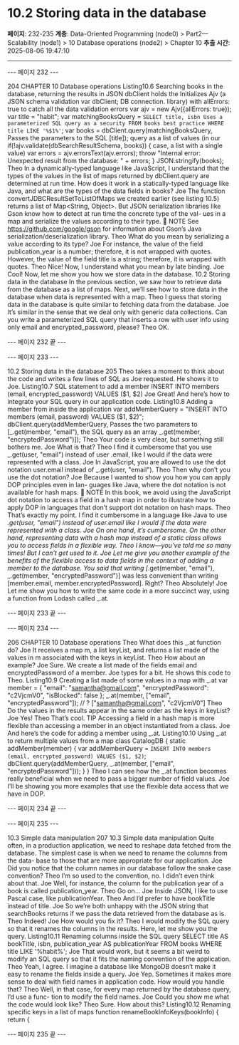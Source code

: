 # 10.2 Storing data in the database

**페이지**: 232-235
**계층**: Data-Oriented Programming (node0) > Part2—Scalability (node1) > 10 Database operations (node2) > Chapter 10
**추출 시간**: 2025-08-06 19:47:10

---


--- 페이지 232 ---

204 CHAPTER 10 Database operations
Listing10.6 Searching books in the database, returning the results in JSON
dbClient holds the Initializes Ajv (a JSON schema validation
var dbClient; DB connection. library) with allErrors: true to catch all
the data validation errors
var ajv = new Ajv({allErrors: true});
var title = "habit";
var matchingBooksQuery = `SELECT title, isbn Uses a parameterized
SQL query as a security
FROM books
best practice
WHERE title LIKE '%$1%'`;
var books = dbClient.query(matchingBooksQuery,
Passes the parameters to the SQL
[title]);
query as a list of values (in our
if(!ajv.validate(dbSearchResultSchema, books)) {
case, a list with a single value)
var errors = ajv.errorsText(ajv.errors);
throw "Internal error: Unexpected result from the database: " + errors;
}
JSON.stringify(books);
Theo In a dynamically-typed language like JavaScript, I understand that the types of
the values in the list of maps returned by dbClient.query are determined at
run time. How does it work in a statically-typed language like Java, and what are
the types of the data fields in books?
Joe The function convertJDBCResultSetToListOfMaps we created earlier (see
listing 10.5) returns a list of Map<String, Object>. But JSON serialization
libraries like Gson know how to detect at run time the concrete type of the val-
ues in a map and serialize the values according to their type.
 NOTE See https://github.com/google/gson for information about Gson’s Java
serialization/deserialization library.
Theo What do you mean by serializing a value according to its type?
Joe For instance, the value of the field publication_year is a number; therefore,
it is not wrapped with quotes. However, the value of the field title is a string;
therefore, it is wrapped with quotes.
Theo Nice! Now, I understand what you mean by late binding.
Joe Cool! Now, let me show you how we store data in the database.
10.2 Storing data in the database
In the previous section, we saw how to retrieve data from the database as a list of maps.
Next, we’ll see how to store data in the database when data is represented with a map.
Theo I guess that storing data in the database is quite similar to fetching data from
the database.
Joe It’s similar in the sense that we deal only with generic data collections. Can you
write a parameterized SQL query that inserts a row with user info using only
email and encrypted_password, please?
Theo OK.

--- 페이지 232 끝 ---


--- 페이지 233 ---

10.2 Storing data in the database 205
Theo takes a moment to think about the code and writes a few lines of SQL as Joe
requested. He shows it to Joe.
Listing10.7 SQL statement to add a member
INSERT
INTO members
(email, encrypted_password)
VALUES ($1, $2)
Joe Great! And here’s how to integrate your SQL query in our application code.
Listing10.8 Adding a member from inside the application
var addMemberQuery =
"INSERT INTO members (email, password) VALUES ($1, $2)";
dbClient.query(addMemberQuery,
Passes the two parameters to
[_.get(member, "email"),
the SQL query as an array
_.get(member, "encryptedPassword")]);
Theo Your code is very clear, but something still bothers me.
Joe What is that?
Theo I find it cumbersome that you use _.get(user, "email") instead of user
.email, like I would if the data were represented with a class.
Joe In JavaScript, you are allowed to use the dot notation user.email instead of
_.get(user, "email").
Theo Then why don’t you use the dot notation?
Joe Because I wanted to show you how you can apply DOP principles even in lan-
guages like Java, where the dot notation is not available for hash maps.
 NOTE In this book, we avoid using the JavaScript dot notation to access a field in a
hash map in order to illustrate how to apply DOP in languages that don’t support dot
notation on hash maps.
Theo That’s exactly my point. I find it cumbersome in a language like Java to use
_.get(user, "email") instead of user.email like I would if the data were
represented with a class.
Joe On one hand, it’s cumbersome. On the other hand, representing data with a
hash map instead of a static class allows you to access fields in a flexible way.
Theo I know—you’ve told me so many times! But I can’t get used to it.
Joe Let me give you another example of the benefits of the flexible access to data
fields in the context of adding a member to the database. You said that writing
[_.get(member, "email"), _.get(member, "encryptedPassword")] was
less convenient than writing [member.email, member.encryptedPassword].
Right?
Theo Absolutely!
Joe Let me show you how to write the same code in a more succinct way, using a
function from Lodash called _.at.

--- 페이지 233 끝 ---


--- 페이지 234 ---

206 CHAPTER 10 Database operations
Theo What does this _.at function do?
Joe It receives a map m, a list keyList, and returns a list made of the values in m
associated with the keys in keyList.
Theo How about an example?
Joe Sure. We create a list made of the fields email and encryptedPassword of a
member.
Joe types for a bit. He shows this code to Theo.
Listing10.9 Creating a list made of some values in a map with _.at
var member = {
"email": "samantha@gmail.com",
"encryptedPassword": "c2VjcmV0",
"isBlocked": false
};
_.at(member,
["email", "encryptedPassword"]);
// ? ["samantha@gmail.com", "c2VjcmV0"]
Theo Do the values in the results appear in the same order as the keys in keyList?
Joe Yes!
Theo That’s cool.
TIP Accessing a field in a hash map is more flexible than accessing a member in an
object instantiated from a class.
Joe And here’s the code for adding a member using _.at.
Listing10.10 Using _.at to return multiple values from a map
class CatalogDB {
static addMember(member) {
var addMemberQuery = `INSERT
INTO members
(email, encrypted_password)
VALUES ($1, $2)`;
dbClient.query(addMemberQuery,
_.at(member, ["email",
"encryptedPassword"]));
}
}
Theo I can see how the _.at function becomes really beneficial when we need to
pass a bigger number of field values.
Joe I’ll be showing you more examples that use the flexible data access that we
have in DOP.

--- 페이지 234 끝 ---


--- 페이지 235 ---

10.3 Simple data manipulation 207
10.3 Simple data manipulation
Quite often, in a production application, we need to reshape data fetched from the
database. The simplest case is when we need to rename the columns from the data-
base to those that are more appropriate for our application.
Joe Did you notice that the column names in our database follow the snake case
convention?
Theo I’m so used to the convention, no. I didn’t even think about that.
Joe Well, for instance, the column for the publication year of a book is called
publication_year.
Theo Go on...
Joe Inside JSON, I like to use Pascal case, like publicationYear.
Theo And I’d prefer to have bookTitle instead of title.
Joe So we’re both unhappy with the JSON string that searchBooks returns if we
pass the data retrieved from the database as is.
Theo Indeed!
Joe How would you fix it?
Theo I would modify the SQL query so that it renames the columns in the results.
Here, let me show you the query.
Listing10.11 Renaming columns inside the SQL query
SELECT
title AS bookTitle,
isbn,
publication_year AS publicationYear
FROM
books
WHERE title LIKE '%habit%';
Joe That would work, but it seems a bit weird to modify an SQL query so that it fits
the naming convention of the application.
Theo Yeah, I agree. I imagine a database like MongoDB doesn’t make it easy to
rename the fields inside a query.
Joe Yep. Sometimes it makes more sense to deal with field names in application
code. How would you handle that?
Theo Well, in that case, for every map returned by the database query, I’d use a func-
tion to modify the field names.
Joe Could you show me what the code would look like?
Theo Sure. How about this?
Listing10.12 Renaming specific keys in a list of maps
function renameBookInfoKeys(bookInfo) {
return {

--- 페이지 235 끝 ---
